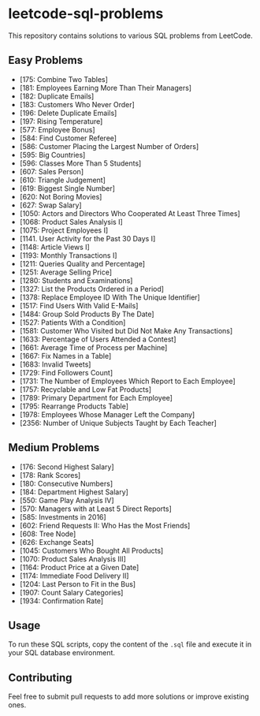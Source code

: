 # leetcode-sql-problems

This repository contains solutions to various SQL problems from LeetCode.

## Easy Problems
- [175: Combine Two Tables]
- [181: Employees Earning More Than Their Managers]
- [182: Duplicate Emails]
- [183: Customers Who Never Order]
- [196: Delete Duplicate Emails]
- [197: Rising Temperature]
- [577: Employee Bonus]
- [584: Find Customer Referee]
- [586: Customer Placing the Largest Number of Orders]
- [595: Big Countries]
- [596: Classes More Than 5 Students]
- [607: Sales Person]
- [610: Triangle Judgement]
- [619: Biggest Single Number]
- [620: Not Boring Movies]
- [627: Swap Salary]
- [1050: Actors and Directors Who Cooperated At Least Three Times]
- [1068: Product Sales Analysis I]
- [1075: Project Employees I]
- [1141. User Activity for the Past 30 Days I]
- [1148: Article Views I]
- [1193: Monthly Transactions I]
- [1211: Queries Quality and Percentage]
- [1251: Average Selling Price]
- [1280: Students and Examinations]
- [1327: List the Products Ordered in a Period]
- [1378: Replace Employee ID With The Unique Identifier]
- [1517: Find Users With Valid E-Mails]
- [1484: Group Sold Products By The Date]
- [1527: Patients With a Condition]
- [1581: Customer Who Visited but Did Not Make Any Transactions]
- [1633: Percentage of Users Attended a Contest]
- [1661: Average Time of Process per Machine]
- [1667: Fix Names in a Table]
- [1683: Invalid Tweets]
- [1729: Find Followers Count]
- [1731: The Number of Employees Which Report to Each Employee]
- [1757: Recyclable and Low Fat Products]
- [1789: Primary Department for Each Employee]
- [1795: Rearrange Products Table]
- [1978: Employees Whose Manager Left the Company]
- [2356: Number of Unique Subjects Taught by Each Teacher]

## Medium Problems
- [176: Second Highest Salary]
- [178: Rank Scores]
- [180: Consecutive Numbers]
- [184: Department Highest Salary]
- [550: Game Play Analysis IV]
- [570: Managers with at Least 5 Direct Reports]
- [585: Investments in 2016]
- [602: Friend Requests II: Who Has the Most Friends]
- [608: Tree Node]
- [626: Exchange Seats]
- [1045: Customers Who Bought All Products]
- [1070: Product Sales Analysis III]
- [1164: Product Price at a Given Date]
- [1174: Immediate Food Delivery II]
- [1204: Last Person to Fit in the Bus]
- [1907: Count Salary Categories]
- [1934: Confirmation Rate]
  
## Usage
To run these SQL scripts, copy the content of the `.sql` file and execute it in your SQL database environment.

## Contributing
Feel free to submit pull requests to add more solutions or improve existing ones.
